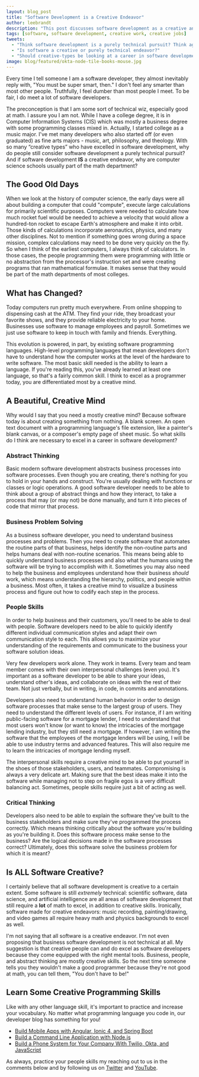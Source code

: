 ```yaml
---
layout: blog_post
title: "Software Development is a Creative Endeavor"
author: leebrandt
description: "This post discusses software development as a creative and not purely technical pursuit."
tags: [software, software development, creative work, creative jobs]
tweets:
  - "Think software development is a purely technical pursuit? Think again!"
  - "Is software a creative or purely technical endeavor?"
  - "Should creative-types be looking at a career in software development?"
image: blog/featured/okta-node-tile-books-mouse.jpg
---
```


Every time I tell someone I am a software developer, they almost inevitably reply with, "You must be super smart, then." I don't feel any smarter than most other people. Truthfully, I feel dumber than most people I meet. To be fair, I do meet a lot of software developers.

The preconception is that I am some sort of technical wiz, especially good at math. I assure you I am not. While I have a college degree, it is in Computer Information Systems (CIS) which was mostly a business degree with some programming classes mixed in. Actually, I started college as a music major. I've met many developers who also started off (or even graduated) as fine arts majors - music, art, philosophy, and theology. With so many “creative types” who have excelled in software development, why do people still consider software development a purely technical pursuit? And if software development **IS** a creative endeavor, why are computer science schools usually part of the math department?

## The Good Old Days

When we look at the history of computer science, the early days were all about building a computer that could "compute", execute large calculations for primarily scientific purposes. Computers were needed to calculate how much rocket fuel would be needed to achieve a velocity that would allow a hundred-ton rocket to escape Earth's atmosphere and make it into orbit. Those kinds of calculations incorporate aeronautics, physics, and many other disciplines. Not to mention if something goes wrong during a space mission, complex calculations may need to be done very quickly on the fly. So when I think of the earliest computers, I always think of calculators. In those cases, the people programming them were programming with little or no abstraction from the processor's instruction set and were creating programs that ran mathematical formulae. It makes sense that they would be part of the math departments of most colleges.

## What has Changed?

Today computers run pretty much everywhere. From online shopping to dispensing cash at the ATM. They find your ride, they broadcast your favorite shows, and they provide reliable electricity to your home. Businesses use software to manage employees and payroll. Sometimes we just use software to keep in touch with family and friends. Everything.

This evolution is powered, in part, by existing software programming languages. High-level programming languages that mean developers don't have to understand how the computer works at the level of the hardware to write software. The most basic skill needed is the ability to learn a language. If you're reading this, you've already learned at least one language, so that's a fairly common skill. I think to excel as a programmer today, you are differentiated most by a creative mind.

## A Beautiful, Creative Mind

Why would I say that you need a mostly creative mind? Because software today is about creating something from nothing. A blank screen. An open text document with a programming language's file extension, like a painter's blank canvas, or a composer's empty page of sheet music. So what skills do I think are necessary to excel in a career in software development?

### Abstract Thinking

Basic modern software development abstracts business processes into software processes. Even though you are creating, there's nothing for you to hold in your hands and construct. You're usually dealing with functions or classes or logic operations. A good software developer needs to be able to think about a group of abstract things and how they interact, to take a process that may (or may not) be done manually, and turn it into pieces of code that mirror that process.

### Business Problem Solving

As a business software developer, you need to understand business processes and problems. Then you need to create software that automates the routine parts of that business, helps identify the non-routine parts and helps humans deal with non-routine scenarios. This means being able to quickly understand business processes and also what the humans using the software will be trying to accomplish with it. Sometimes you may also need to help the business and employees understand how their business _should_ work, which means understanding the hierarchy, politics, and people within a business. Most often, it takes a creative mind to visualize a business process and figure out how to codify each step in the process.

### People Skills

In order to help business and their customers, you'll need to be able to deal with people. Software developers need to be able to quickly identify different individual communication styles and adapt their own communication style to each. This allows you to maximize your understanding of the requirements and communicate to the business your software solution ideas.

Very few developers work alone. They work in teams. Every team and team member comes with their own interpersonal challenges (even you). It's important as a software developer to be able to share your ideas, understand other's ideas, and collaborate on ideas with the rest of their team. Not just verbally, but in writing, in code, in commits and annotations.

Developers also need to understand human behavior in order to design software processes that make sense to the largest group of users. They need to understand the different levels of users. For instance, if I am writing public-facing software for a mortgage lender, I need to understand that most users won't know (or want to know) the intricacies of the mortgage lending industry, but they still need a mortgage. If however, I am writing the software that the employees of the mortgage lenders will be using, I will be able to use industry terms and advanced features. This will also require me to learn the intricacies of mortgage lending myself.

The interpersonal skills require a creative mind to be able to put yourself in the shoes of those stakeholders, users, and teammates. Compromising is always a very delicate art. Making sure that the best ideas make it into the software while managing not to step on fragile egos is a very difficult balancing act. Sometimes, people skills require just a bit of acting as well.

### Critical Thinking

Developers also need to be able to explain the software they've built to the business stakeholders and make sure they've programmed the process correctly. Which means thinking critically about the software you're building as you're building it. Does this software process make sense to the business? Are the logical decisions made in the software processes correct? Ultimately, does this software solve the business problem for which it is meant?

## Is ALL Software Creative?

I certainly believe that all software development is creative to a certain extent. Some software is still _extremely_ technical: scientific software, data science, and artificial intelligence are all areas of software development that still require a **lot** of math to excel, in addition to creative skills. Ironically, software made for creative endeavors: music recording, painting/drawing, and video games all require heavy math and physics backgrounds to excel as well.

I'm not saying that all software is a creative endeavor. I'm not even proposing that business software development is not technical at all. My suggestion is that creative people can and do excel as software developers because they come equipped with the right mental tools. Business, people, and abstract thinking are mostly creative skills. So the next time someone tells you they wouldn't make a good programmer because they're not good at math, you can tell them, "You don't have to be!"

## Learn Some Creative Programming Skills

Like with any other language skill, it's important to practice and increase your vocabulary. No matter what programming language you code in, our developer blog has something for you!

* [Build Mobile Apps with Angular, Ionic 4, and Spring Boot](/blog/2019/06/24/ionic-4-angular-spring-boot-jhipster)
* [Build a Command Line Application with Node.js](/blog/2019/06/18/command-line-app-with-nodejs)
* [Build a Phone System for Your Company With Twilio, Okta, and JavaScript](/blog/2019/06/07/build-a-phone-system-for-your-company-with-twilio-okta-and-javascript)

As always, practice your people skills my reaching out to us in the comments below and by following us on [Twitter](https://twitter.com/oktadev) and [YouTube](https://www.youtube.com/channel/UC5AMiWqFVFxF1q9Ya1FuZ_Q).
